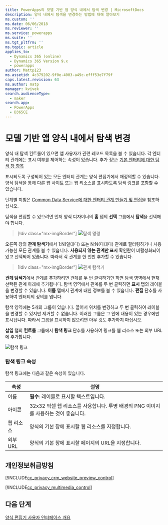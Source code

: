 ```yaml
---
title: PowerApps의 모델 기반 앱 양식 내에서 탐색 변경 | MicrosoftDocs
description: 양식 내에서 탐색을 변경하는 방법에 대해 알아보기
ms.custom: ''
ms.date: 06/06/2018
ms.reviewer: ''
ms.service: powerapps
ms.suite: ''
ms.tgt_pltfrm: ''
ms.topic: article
applies_to:
  - Dynamics 365 (online)
  - Dynamics 365 Version 9.x
  - powerapps
author: Mattp123
ms.assetid: 4c379202-9f0e-4003-a49c-efff53e7f79f
caps.latest.revision: 63
ms.author: matp
manager: kvivek
search.audienceType:
  - maker
search.app:
  - PowerApps
  - D365CE
---
```

# <a name="change-navigation-within-a-model-driven-app-form"></a>모델 기반 앱 양식 내에서 탐색 변경

 양식 내 탐색 컨트롤이 있으면 앱 사용자가 관련 레코드 목록을 볼 수 있습니다. 각 엔터티 관계에는 표시 여부를 제어하는 속성이 있습니다. 추가 정보: [기본 엔터티에 대한 탐색 창 항목](../common-data-service/create-edit-1n-relationships-solution-explorer.md#navigation-pane-item-for-primary-entity)  
  
 표시되도록 구성되어 있는 모든 엔터티 관계는 양식 편집기에서 재정의할 수 있습니다. 양식 탐색을 통해 다른 웹 사이트 또는 웹 리소스를 표시하도록 탐색 링크를 포함할 수 있습니다.  
  
 단계별 지침은 [Common Data Service에 대한 엔터티 관계 만들기 및 편집](../common-data-service/create-edit-entity-relationships.md)을 참조하십시오.  
  
 탐색을 편집할 수 있으려면 먼저 양식 디자이너의 **홈** 탭의 **선택** 그룹에서 **탐색**을 선택해야 합니다.  
 
> [!div class="mx-imgBorder"] 
> ![탐색 명령](media/navigation-command.png)
 
 오른쪽 창의 **관계 탐색기**에서 1:N(일대다) 또는 N:N(다대다) 관계로 필터링하거나 사용 가능한 모든 관계를 볼 수 있습니다. **사용되지 않는 관계만 표시** 확인란이 비활성화되어 있고 선택되어 있습니다. 따라서 각 관계를 한 번만 추가할 수 있습니다.  
 
 > [!div class="mx-imgBorder"] 
 > ![관계 탐색기](media/relationship-explorer.png)

 **관계 탐색기**에서 관계를 추가하려면 관계를 두 번 클릭하기만 하면 탐색 영역에서 현재 선택된 관계 아래에 추가됩니다. 탐색 영역에서 관계를 두 번 클릭하면 **표시** 탭의 레이블을 변경할 수 있습니다. **이름** 탭에서 관계에 대한 정보를 볼 수 있습니다. **편집** 단추를 사용하여 엔터티의 정의를 엽니다.  
  
 탐색 영역에는 5개의 그룹이 있습니다. 끌어서 위치를 변경하고 두 번 클릭하여 레이블을 변경할 수 있지만 제거할 수 없습니다. 이러한 그룹은 그 안에 내용이 있는 경우에만 표시됩니다. 따라서 그룹을 표시하지 않으려면 아무 것도 추가하지 마십시오.  
  
 **삽입** 탭의 **컨트롤** 그룹에서 **탐색 링크** 단추를 사용하여 링크를 웹 리소스 또는 외부 URL에 추가합니다.  
 
 ![탐색 링크](media/navigation-link.png)
 
<a name="BKMK_NavigationLinkProperties"></a>   
### <a name="navigation-link-properties"></a>탐색 링크 속성  
 탐색 링크에는 다음과 같은 속성이 있습니다.  
  
|속성|설명|  
|--------------|-----------------|  
|이름|**필수**: 레이블로 표시할 텍스트입니다.|  
|아이콘|32x32 픽셀 웹 리소스를 사용합니다. 투명 배경의 PNG 이미지를 사용하는 것이 좋습니다.|  
|웹 리소스|양식의 기본 창에 표시할 웹 리소스를 지정합니다.|  
|외부 URL|양식의 기본 창에 표시할 페이지의 URL을 지정합니다.|  

<a name="BKMK_PrivacyNotices"></a>   

## <a name="privacy-notices"></a>개인정보취급방침  
 [!INCLUDE[cc_privacy_crm_website_preview_control](../../includes/cc-privacy-crm-website-preview-control.md)]    
  
 [!INCLUDE[cc_privacy_multimedia_control](../../includes/cc-privacy-multimedia-control.md)]  

## <a name="next-steps"></a>다음 단계

[양식 편집기 사용자 인터페이스 개요](form-editor-user-interface-legacy.md)
